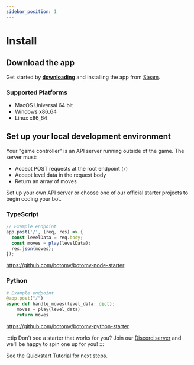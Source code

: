 ```yaml
---
sidebar_position: 1
---
```


# Install

## Download the app

Get started by **[downloading](https://store.steampowered.com/app/3566430/Botomy)** and installing the app from [Steam](https://store.steampowered.com/about/).

### Supported Platforms

- MacOS Universal 64 bit
- Windows x86_64
- Linux x86_64

## Set up your local development environment

Your "game controller" is an API server running outside of the game. The server must:

- Accept POST requests at the root endpoint (`/`)
- Accept level data in the request body
- Return an array of moves

Set up your own API server or choose one of our official starter projects to begin coding your bot.

### TypeScript

```typescript
// Example endpoint
app.post('/', (req, res) => {
  const levelData = req.body;
  const moves = play(levelData);
  res.json(moves);
});
```

https://github.com/botomy/botomy-node-starter

### Python

```python
# Example endpoint
@app.post("/")
async def handle_moves(level_data: dict):
    moves = play(level_data)
    return moves
```

https://github.com/botomy/botomy-python-starter

:::tip
Don't see a starter that works for you? Join our [Discord server](https://discord.gg/TTdkaA63zX) and we'll be happy to spin one up for you!
:::

See the [Quickstart Tutorial](/docs/getting-started/quickstart-tutorial) for next steps.
